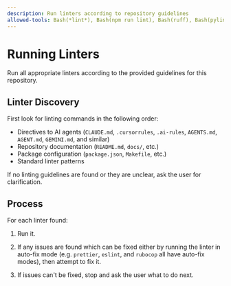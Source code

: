 ```yaml
---
description: Run linters according to repository guidelines
allowed-tools: Bash(*lint*), Bash(npm run lint), Bash(ruff), Bash(pylint), Bash(flake8), Bash(shellcheck), Bash(make lint)
---
```

# Running Linters

Run all appropriate linters according to the provided guidelines for
this repository.

## Linter Discovery

First look for linting commands in the following order:

- Directives to AI agents (`CLAUDE.md`, `.cursorrules`, `.ai-rules`,
  `AGENTS.md`, `AGENT.md`, `GEMINI.md`, and similar)
- Repository documentation (`README.md`, `docs/`, etc.)
- Package configuration (`package.json`, `Makefile`, etc.)
- Standard linter patterns

If no linting guidelines are found or they are unclear, ask the user
for clarification.

## Process

For each linter found:

1. Run it.

2. If any issues are found which can be fixed either by running the
   linter in auto-fix mode (e.g. `prettier`, `eslint`, and `rubocop`
   all have auto-fix modes), then attempt to fix it.

3. If issues can't be fixed, stop and ask the user what to do next.
